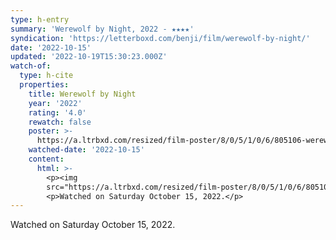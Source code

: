 ```yaml
---
type: h-entry
summary: 'Werewolf by Night, 2022 - ★★★★'
syndication: 'https://letterboxd.com/benji/film/werewolf-by-night/'
date: '2022-10-15'
updated: '2022-10-19T15:30:23.000Z'
watch-of:
  type: h-cite
  properties:
    title: Werewolf by Night
    year: '2022'
    rating: '4.0'
    rewatch: false
    poster: >-
      https://a.ltrbxd.com/resized/film-poster/8/0/5/1/0/6/805106-werewolf-by-night-0-600-0-900-crop.jpg?v=5abea85cf4
    watched-date: '2022-10-15'
    content:
      html: >-
        <p><img
        src="https://a.ltrbxd.com/resized/film-poster/8/0/5/1/0/6/805106-werewolf-by-night-0-600-0-900-crop.jpg?v=5abea85cf4"/></p>
        <p>Watched on Saturday October 15, 2022.</p>
---
```

Watched on Saturday October 15, 2022.
